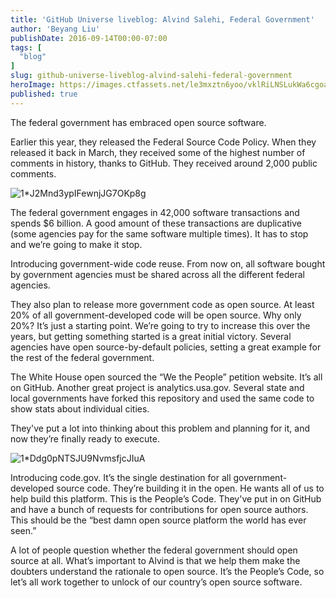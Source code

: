 ```yaml
---
title: 'GitHub Universe liveblog: Alvind Salehi, Federal Government'
author: 'Beyang Liu'
publishDate: 2016-09-14T00:00-07:00
tags: [
  "blog"
]
slug: github-universe-liveblog-alvind-salehi-federal-government
heroImage: https://images.ctfassets.net/le3mxztn6yoo/vklRiLNSLukWa6cgoaY6y/7199c801db5f5f98ea43b4dda6b5c1a0/1_J2Mnd3ypIFewnjJG7OKp8g.jpeg
published: true
---
```




The federal government has embraced open source software.

Earlier this year, they released the Federal Source Code Policy. When they released it back in March, they received some of the highest number of comments in history, thanks to GitHub. They received around 2,000 public comments.

![1*J2Mnd3ypIFewnjJG7OKp8g](//images.contentful.com/le3mxztn6yoo/vklRiLNSLukWa6cgoaY6y/7199c801db5f5f98ea43b4dda6b5c1a0/1_J2Mnd3ypIFewnjJG7OKp8g.jpeg)

The federal government engages in 42,000 software transactions and spends $6 billion. A good amount of these transactions are duplicative (some agencies pay for the same software multiple times). It has to stop and we’re going to make it stop.

Introducing government-wide code reuse. From now on, all software bought by government agencies must be shared across all the different federal agencies.

They also plan to release more government code as open source. At least 20% of all government-developed code will be open source. Why only 20%? It’s just a starting point. We’re going to try to increase this over the years, but getting something started is a great initial victory. Several agencies have open source-by-default policies, setting a great example for the rest of the federal government.

The White House open sourced the “We the People” petition website. It’s all on GitHub. Another great project is analytics.usa.gov. Several state and local governments have forked this repository and used the same code to show stats about individual cities.

They've put a lot into thinking about this problem and planning for it, and now they’re finally ready to execute.

![1*Ddg0pNTSJU9NvmsfjcJIuA](//images.contentful.com/le3mxztn6yoo/BWyzAxWd5muiACegY42QI/d6f62a8c532c08c9d91826ff67a756d9/1_Ddg0pNTSJU9NvmsfjcJIuA.jpeg)

Introducing code.gov. It’s the single destination for all government-developed source code. They’re building it in the open. He wants all of us to help build this platform. This is the People’s Code. They've put in on GitHub and have a bunch of requests for contributions for open source authors. This should be the “best damn open source platform the world has ever seen.”

A lot of people question whether the federal government should open source at all. What’s important to Alvind is that we help them make the doubters understand the rationale to open source. It’s the People’s Code, so let’s all work together to unlock of our country’s open source software.
